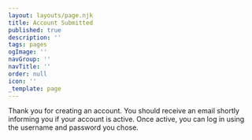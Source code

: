 ```yaml
---
layout: layouts/page.njk
title: Account Submitted
published: true
description: ''
tags: pages
ogImage: ''
navGroup: ''
navTitle: ''
order: null
icon: ''
_template: page
---
```


Thank you for creating an account. You should receive an email shortly informing you if your account is active. Once active, you can log in using the username and password you chose.

